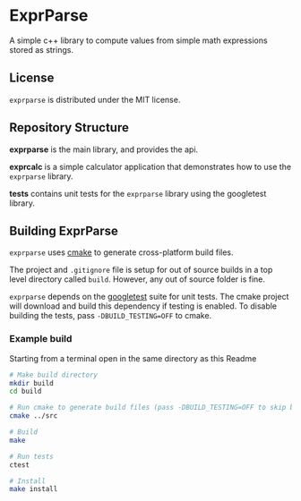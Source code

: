 # ExprParse
A simple c++ library to compute values from simple math expressions stored as strings.

## License
`exprparse` is distributed under the MIT license.

## Repository Structure

**exprparse** is the main library, and provides the api.

**exprcalc** is a simple calculator application that demonstrates how to use the `exprparse` library.

**tests** contains unit tests for the `exprparse` library using the googletest library.

## Building ExprParse
`exprparse` uses [cmake](https://cmake.org/) to generate cross-platform build files.

The project and `.gitignore` file is setup for out of source builds in a top level
directory called `build`. However, any out of source folder is fine.

`exprparse` depends on the [googletest](https://github.com/google/googletest) suite for unit tests. The cmake project will download and build this dependency if testing is enabled. To disable building the tests, pass `-DBUILD_TESTING=OFF` to cmake.

### Example build
Starting from a terminal open in the same directory as this Readme

```bash
# Make build directory
mkdir build
cd build

# Run cmake to generate build files (pass -DBUILD_TESTING=OFF to skip building the testsuite)
cmake ../src

# Build
make

# Run tests
ctest

# Install
make install
```
